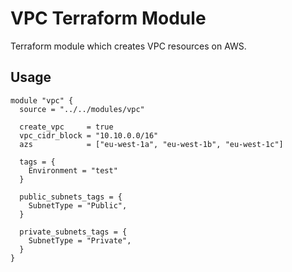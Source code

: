 # VPC Terraform Module

Terraform module which creates VPC resources on AWS.

## Usage

```hcl
module "vpc" {
  source = "../../modules/vpc"

  create_vpc     = true
  vpc_cidr_block = "10.10.0.0/16"
  azs            = ["eu-west-1a", "eu-west-1b", "eu-west-1c"]

  tags = {
    Environment = "test"
  }

  public_subnets_tags = {
    SubnetType = "Public",
  }

  private_subnets_tags = {
    SubnetType = "Private",
  }
}
```
